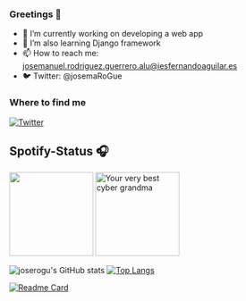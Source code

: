 ### Greetings 👋

- 🔭 I’m currently working on developing a web app
- 🌱 I’m also learning Django framework
- 📫 How to reach me: josemanuel.rodriguez.guerrero.alu@iesfernandoaguilar.es
- :bird: Twitter: @josemaRoGue
<h3>Where to find me</h3>
<p><a href="https://twitter.com/josemaRoGue" target="_blank"><img alt="Twitter" src="https://img.shields.io/badge/twitter-%231DA1F2.svg?&style=for-the-badge&logo=twitter&logoColor=white" /></a>
</p>

## Spotify-Status 🎧
<p float="left" >
  <img src="https://novatorem-amber-nine.vercel.app/api/spotify" height="150px"/>
  <img alt="Your very best cyber grandma" src="https://thekenyonthrill.files.wordpress.com/2013/10/44-grandma-computer-e1381195849436.jpg" height="150px"/>
</p>

![joserogu's GitHub stats](https://github-readme-stats.vercel.app/api?username=joserogu&show_icons=true&theme=bear) [![Top Langs](https://github-readme-stats.vercel.app/api/top-langs/?username=joserogu&layout=compact&theme=bear)](https://github.com/joserogu)

[![Readme Card](https://github-readme-stats.vercel.app/api/pin/?username=joserogu&repo=GAMESEEKER&theme=bear)](https://github.com/joserogu/GAMESEEKER)


